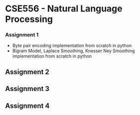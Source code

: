 # CSE556 - Natural Language Processing
### Assignment 1
- Byte pair encoding implementation from scratch in python
- Bigram Model, Laplace Smoothing, Knesser Ney Smoothing implementation from scratch in python
## Assignment 2
## Assignment 3
## Assignment 4
